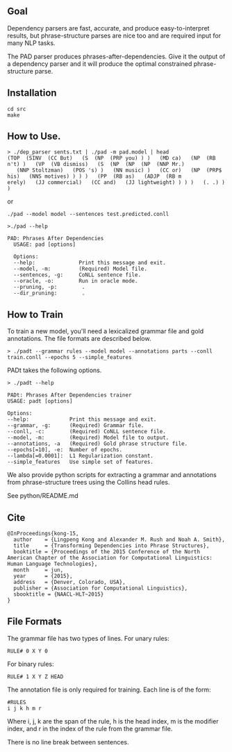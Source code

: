 ## Goal

Dependency parsers are fast, accurate, and produce easy-to-interpret results, but phrase-structure parses are nice too and are required input for many NLP tasks.

The PAD parser produces phrases-after-dependencies. Give it the output of a dependency parser and it will produce the optimal constrained phrase-structure parse.

## Installation

```
cd src
make
```

## How to Use.

```
> ./dep_parser sents.txt | ./pad -m pad.model | head
(TOP  (SINV  (CC But)   (S  (NP  (PRP you) ) )   (MD ca)   (NP  (RB n't) )   (VP  (VB dismiss)   (S  (NP  (NP  (NP  (NNP Mr.) 
   (NNP Stoltzman)   (POS 's) )   (NN music) )   (CC or)   (NP  (PRP$ his)   (NNS motives) ) ) )   (PP  (RB as)   (ADJP  (RB m 
erely)   (JJ commercial)   (CC and)   (JJ lightweight) ) ) )   (. .) ) )                                          
```

or

```
./pad --model model --sentences test.predicted.conll
```


```
>./pad --help

PAD: Phrases After Dependencies
  USAGE: pad [options]

  Options:
  --help:              Print this message and exit.
  --model, -m:         (Required) Model file.
  --sentences, -g:     CoNLL sentence file.
  --oracle, -o:        Run in oracle mode.
  --pruning, -p:        .
  --dir_pruning:        .
```

## How to Train

To train a new model, you'll need a lexicalized grammar file and gold annotations. The file formats are described below. 

```
> ./padt --grammar rules --model model --annotations parts --conll train.conll --epochs 5 --simple_features

```

PADt takes the following options.

```
> ./padt --help

PADt: Phrases After Dependencies trainer
USAGE: padt [options]

Options:
--help:             Print this message and exit.
--grammar, -g:      (Required) Grammar file.
--conll, -c:        (Required) CoNLL sentence file.
--model, -m:        (Required) Model file to output.
--annotations, -a   (Required) Gold phrase structure file.
--epochs[=10], -e:  Number of epochs.
--lambda[=0.0001]:  L1 Regularization constant.
--simple_features   Use simple set of features.
```


We also provide python scripts for extracting a grammar and annotations from phrase-structure trees using the Collins head rules. 

See python/README.md

## Cite

```
@InProceedings{kong-15,
  author    = {Lingpeng Kong and Alexander M. Rush and Noah A. Smith},
  title     = {Transforming Dependencies into Phrase Structures},
  booktitle = {Proceedings of the 2015 Conference of the North American Chapter of the Association for Computational Linguistics: Human Language Technologies},
  month     = jun,
  year      = {2015},
  address   = {Denver, Colorado, USA},
  publisher = {Association for Computational Linguistics},
  sbooktitle = {NAACL-HLT~2015}
}

```

## File Formats

The grammar file has two types of lines. For unary rules:

```
RULE# 0 X Y 0
```

For binary rules:

```
RULE# 1 X Y Z HEAD
```

The annotation file is only required for training. Each line is of the form:

```
#RULES
i j k h m r
```

Where i, j, k are the span of the rule, h is the head index, m is the modifier index, and r in the index of the rule from the grammar file. 

There is no line break between sentences.
